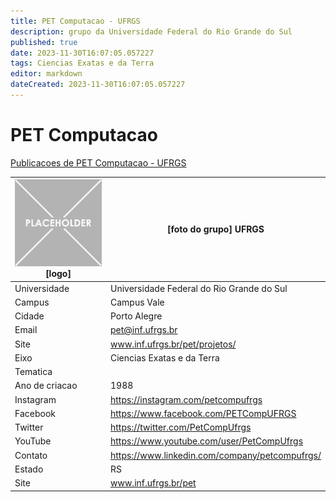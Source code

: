 ```yaml
---
title: PET Computacao - UFRGS
description: grupo da Universidade Federal do Rio Grande do Sul
published: true
date: 2023-11-30T16:07:05.057227
tags: Ciencias Exatas e da Terra
editor: markdown
dateCreated: 2023-11-30T16:07:05.057227
---
```


# PET Computacao

[Publicacoes de PET Computacao - UFRGS](/atividade/207PETComputacaoUFRGS/feed.md)

| ![placeholder.png](/placeholder.png) [logo] | [foto do grupo] UFRGS         |
| ------------------------------------------- | ------------------------------------------------- |
| Universidade                                | Universidade Federal do Rio Grande do Sul      |
| Campus                                      | Campus Vale            |
| Cidade                                      | Porto Alegre             |
| Email                                       | pet@inf.ufrgs.br             |
| Site                                        | www.inf.ufrgs.br/pet/projetos/              |
| Eixo                                        | Ciencias Exatas e da Terra              |
| Tematica                                    |           |
| Ano de criacao                              | 1988        |
| Instagram                                   | https://instagram.com/petcompufrgs         |
| Facebook                                    | https://www.facebook.com/PETCompUFRGS          |
| Twitter                                     | https://twitter.com/PetCompUfrgs           |
| YouTube                                     | https://www.youtube.com/user/PetCompUfrgs           |
| Contato                                     | https://www.linkedin.com/company/petcompufrgs/         |
| Estado                                      |  RS            |
| Site                                        | www.inf.ufrgs.br/pet |
